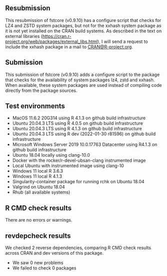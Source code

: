 
## Resubmission

This resubmission of fstcore (v0.9.10) has a configure script that checks for LZ4 and ZSTD system packages, but
not for the xxhash system package as it is not yet installed on the CRAN build systems. As described in
the text on external libraries (https://cran.r-project.org/web/packages/external_libs.html), I will send a request
to include the xxhash package in a mail to CRAN@R-project.org.

## Submission

This submission of fstcore (v0.9.10) adds a configure script to the package that checks for the availability of
system packages lz4, zstd and xxhash. When available, these system packages are used instead of compiling code
directly from the package sources.

## Test environments 

* MacOS 11.6.2 20G314 using R 4.1.3 on github build infrastructure
* Ubuntu 20.04.3 LTS using R 4.0.5 on github build infrastructure
* Ubuntu 20.04.3 LTS using R 4.1.3 on github build infrastructure
* Ubuntu 20.04.3 LTS using R dev (2022-01-30 r81596) on github build infrastructure
* Microsoft Windows Server 2019 10.0.17763 Datacenter using R4.1.3 on github build infrastructure
* Ubuntu 18.04 locally using clang-10.0
* Docker with the rocker/r-devel-ubsan-clang instrumented image
* Local Ubuntu with instrumented image using clang-10
* Windows 11 local R 3.6.3
* Windows 11 local R 4.1.3
* Singularity-container package for running rchk on Ubuntu 18.04
* Valgrind on Ubuntu 18.04
* Rhub (all available systems)

## R CMD check results

There are no errors or warnings.

## revdepcheck results

We checked 2 reverse dependencies, comparing R CMD check results across CRAN and dev versions of this package.

 * We saw 0 new problems
 * We failed to check 0 packages

